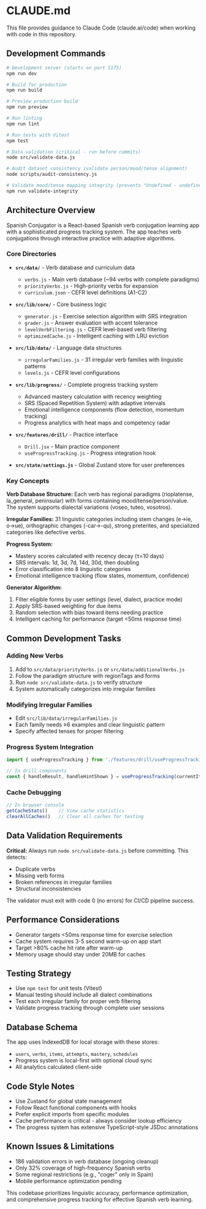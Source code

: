 # CLAUDE.md

This file provides guidance to Claude Code (claude.ai/code) when working with code in this repository.

## Development Commands

```bash
# Development server (starts on port 5175)
npm run dev

# Build for production
npm run build

# Preview production build
npm run preview

# Run linting
npm run lint

# Run tests with Vitest
npm test

# Data validation (critical - run before commits)
node src/validate-data.js

# Audit dataset consistency (validate person/mood/tense alignment)
node scripts/audit-consistency.js

# Validate mood/tense mapping integrity (prevents "Undefined - undefined" bugs)
npm run validate-integrity
```

## Architecture Overview

Spanish Conjugator is a React-based Spanish verb conjugation learning app with a sophisticated progress tracking system. The app teaches verb conjugations through interactive practice with adaptive algorithms.

### Core Directories

- **`src/data/`** - Verb database and curriculum data
  - `verbs.js` - Main verb database (~94 verbs with complete paradigms)
  - `priorityVerbs.js` - High-priority verbs for expansion
  - `curriculum.json` - CEFR level definitions (A1-C2)

- **`src/lib/core/`** - Core business logic
  - `generator.js` - Exercise selection algorithm with SRS integration
  - `grader.js` - Answer evaluation with accent tolerance
  - `levelVerbFiltering.js` - CEFR level-based verb filtering
  - `optimizedCache.js` - Intelligent caching with LRU eviction

- **`src/lib/data/`** - Language data structures
  - `irregularFamilies.js` - 31 irregular verb families with linguistic patterns
  - `levels.js` - CEFR level configurations

- **`src/lib/progress/`** - Complete progress tracking system
  - Advanced mastery calculation with recency weighting
  - SRS (Spaced Repetition System) with adaptive intervals
  - Emotional intelligence components (flow detection, momentum tracking)
  - Progress analytics with heat maps and competency radar

- **`src/features/drill/`** - Practice interface
  - `Drill.jsx` - Main practice component
  - `useProgressTracking.js` - Progress integration hook

- **`src/state/settings.js`** - Global Zustand store for user preferences

### Key Concepts

**Verb Database Structure:**
Each verb has regional paradigms (rioplatense, la_general, peninsular) with forms containing mood/tense/person/value. The system supports dialectal variations (voseo, tuteo, vosotros).

**Irregular Families:**
31 linguistic categories including stem changes (e→ie, o→ue), orthographic changes (-car→-qu), strong preterites, and specialized categories like defective verbs.

**Progress System:**
- Mastery scores calculated with recency decay (τ=10 days)
- SRS intervals: 1d, 3d, 7d, 14d, 30d, then doubling
- Error classification into 8 linguistic categories
- Emotional intelligence tracking (flow states, momentum, confidence)

**Generator Algorithm:**
1. Filter eligible forms by user settings (level, dialect, practice mode)
2. Apply SRS-based weighting for due items
3. Random selection with bias toward items needing practice
4. Intelligent caching for performance (target <50ms response time)

## Common Development Tasks

### Adding New Verbs
1. Add to `src/data/priorityVerbs.js` or `src/data/additionalVerbs.js`
2. Follow the paradigm structure with regionTags and forms
3. Run `node src/validate-data.js` to verify structure
4. System automatically categorizes into irregular families

### Modifying Irregular Families
- Edit `src/lib/data/irregularFamilies.js`
- Each family needs ≥6 examples and clear linguistic pattern
- Specify affected tenses for proper filtering

### Progress System Integration
```javascript
import { useProgressTracking } from './features/drill/useProgressTracking.js'

// In drill components
const { handleResult, handleHintShown } = useProgressTracking(currentItem, onResult)
```

### Cache Debugging
```javascript
// In browser console
getCacheStats()    // View cache statistics
clearAllCaches()   // Clear all caches for testing
```

## Data Validation Requirements

**Critical:** Always run `node src/validate-data.js` before committing. This detects:
- Duplicate verbs
- Missing verb forms
- Broken references in irregular families
- Structural inconsistencies

The validator must exit with code 0 (no errors) for CI/CD pipeline success.

## Performance Considerations

- Generator targets <50ms response time for exercise selection
- Cache system requires 3-5 second warm-up on app start
- Target >80% cache hit rate after warm-up
- Memory usage should stay under 20MB for caches

## Testing Strategy

- Use `npm test` for unit tests (Vitest)
- Manual testing should include all dialect combinations
- Test each irregular family for proper verb filtering
- Validate progress tracking through complete user sessions

## Database Schema

The app uses IndexedDB for local storage with these stores:
- `users`, `verbs`, `items`, `attempts`, `mastery`, `schedules`
- Progress system is local-first with optional cloud sync
- All analytics calculated client-side

## Code Style Notes

- Use Zustand for global state management
- Follow React functional components with hooks
- Prefer explicit imports from specific modules
- Cache performance is critical - always consider lookup efficiency
- The progress system has extensive TypeScript-style JSDoc annotations

## Known Issues & Limitations

- 186 validation errors in verb database (ongoing cleanup)
- Only 32% coverage of high-frequency Spanish verbs
- Some regional restrictions (e.g., "coger" only in Spain)
- Mobile performance optimization pending

This codebase prioritizes linguistic accuracy, performance optimization, and comprehensive progress tracking for effective Spanish verb learning.